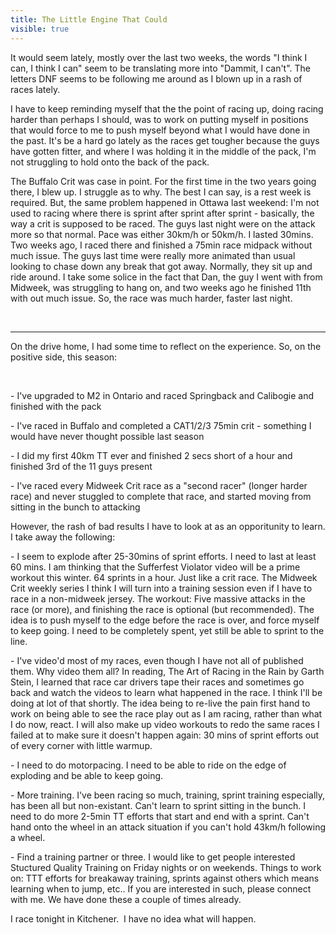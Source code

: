 ---title: The Little Engine That Couldvisible: true---<p style="text-align: left;">
  It would seem lately, mostly over the last two weeks, the words "I think I can, I think I can" seem to be translating more into "Dammit, I can't". The letters DNF seems to be following me around as I blown up in a rash of races lately.
</p>

<p style="text-align: left;">
  I have to keep reminding myself that the the point of racing up, doing racing harder than perhaps I should, was to work on putting myself in positions that would force to me to push myself beyond what I would have done in the past. It's be a hard go lately as the races get tougher because the guys have gotten fitter, and where I was holding it in the middle of the pack, I'm not struggling to hold onto the back of the pack.&nbsp;
</p>

<p style="text-align: left;">
  The Buffalo Crit was case in point. For the first time in the two years going there, I blew up. I struggle as to why. The best I can say, is a rest week is required. But, the same problem happened in Ottawa last weekend: I'm not used to racing where there is sprint after sprint after sprint - basically, the way a crit is supposed to be raced. The guys last night were on the attack more so that normal. Pace was either 30km/h or 50km/h. I lasted 30mins. Two weeks ago, I raced there and finished a 75min race midpack without much issue. The guys last time were really more animated than usual looking to chase down any break that got away. Normally, they sit up and ride around. I take some solice in the fact that Dan, the guy I went with from Midweek, was struggling to hang on, and two weeks ago he finished 11th with out much issue. So, the race was much harder, faster last night.
</p>

<p style="text-align: left;">
  &nbsp;
</p>

<hr id="system-readmore" />

On the drive home, I had some time to reflect on the experience. So, on the positive side, this season:

&nbsp;

<p style="text-align: left;">
  - I've upgraded to M2 in Ontario and raced Springback and Calibogie and finished with the pack
</p>

<p style="text-align: left;">
  - I've raced in Buffalo and completed a CAT1/2/3 75min crit - something I would have never thought possible last season
</p>

<p style="text-align: left;">
  - I did my first 40km TT ever and finished 2 secs short of a hour and finished 3rd of the 11 guys present
</p>

<p style="text-align: left;">
  - I've raced every Midweek Crit race as a "second racer" (longer harder race) and never stuggled to complete that race, and started moving from sitting in the bunch to attacking
</p>

<p style="text-align: left;">
  However, the rash of bad results I have to look at as an opporitunity to learn. I take away the following:
</p>

<p style="text-align: left;">
  - I seem to explode after 25-30mins of sprint efforts. I need to last at least 60 mins. I am thinking that the Sufferfest Violator video will be a prime workout this winter. 64 sprints in a hour. Just like a crit race. The Midweek Crit weekly series I think I will turn into a training session even if I have to race in a non-midweek jersey. The workout: Five massive attacks in the race (or more), and finishing the race is optional (but recommended). The idea is to push myself to the edge before the race is over, and force myself to keep going. I need to be completely spent, yet still be able to sprint to the line.
</p>

<p style="text-align: left;">
  - I've video'd most of my races, even though I have not all of published them. Why video them all? In reading, The Art of Racing in the Rain by Garth Stein, I learned that race car drivers tape their races and sometimes go back and watch the videos to learn what happened in the race. I think I'll be doing at lot of that shortly. The idea being to re-live the pain first hand to work on being able to see the race play out as I am racing, rather than what I do now, react. I will also make up video workouts to redo the same races I failed at to make sure it doesn't happen again: 30 mins of sprint efforts out of every corner with little warmup.
</p>

<p style="text-align: left;">
  - I need to do motorpacing. I need to be able to ride on the edge of exploding and be able to keep going.&nbsp;
</p>

<p style="text-align: left;">
  - More training. I've been racing so much, training, sprint training especially, has been all but non-existant. Can't learn to sprint sitting in the bunch. I need to do more 2-5min TT efforts that start and end with a sprint. Can't hand onto the wheel in an attack situation if you can't hold 43km/h following a wheel.
</p>

<p style="text-align: left;">
  - Find a training partner or three. I would like to get people interested Stuctured Quality Training on Friday nights or on weekends. Things to work on: TTT efforts for breakaway training, sprints against others which means learning when to jump, etc.. If you are interested in such, please connect with me. We have done these a couple of times already.
</p>

<p style="text-align: left;">
  I race tonight in Kitchener. &nbsp;I have no idea what will happen.
</p>

<p style="text-align: left;">
  &nbsp;
</p>

<p style="text-align: left;">
  &nbsp;
</p>

<p style="text-align: left;">
  &nbsp;
</p>